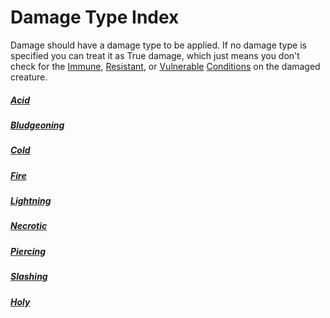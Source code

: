 # Damage Type Index

Damage should have a damage type to be applied. If no damage type is specified you can treat it as True damage, which just means you don't check for the [Immune](../Conditions/Immune.md), [Resistant](../Conditions/Resistant.md), or [Vulnerable](../Conditions/Vulnerable.md) [Conditions](../Conditions/!Conditions.md) on the damaged creature.

##### [Acid](Acid.md)

##### [Bludgeoning](Bludgeoning.md)

##### [Cold](Cold.md)

##### [Fire](Fire.md)

##### [Lightning](Lightning.md)

##### [Necrotic](Necrotic.md)

##### [Piercing](Piercing.md)

##### [Slashing](Slashing.md)

##### [Holy](Holy.md)
